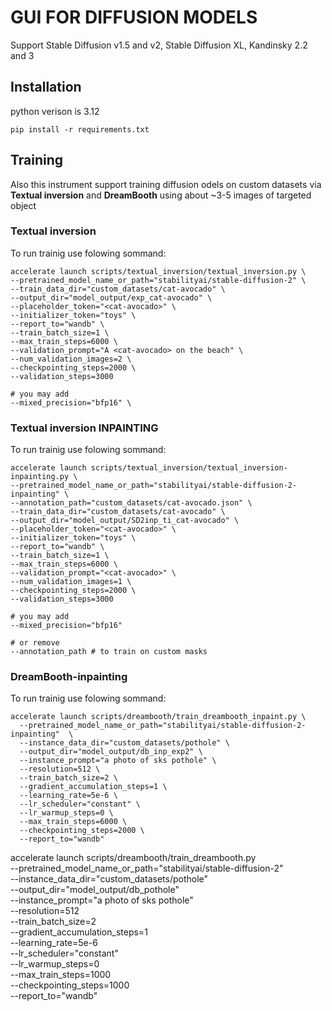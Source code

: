 # GUI FOR DIFFUSION MODELS
Support Stable Diffusion v1.5 and v2, Stable Diffusion XL, Kandinsky 2.2 and 3

## Installation
python verison is 3.12
```
pip install -r requirements.txt
```

## Training
Also this instrument support training diffusion odels on custom datasets via **Textual inversion** and **DreamBooth** using about ~3-5 images of targeted object

### Textual inversion
To run trainig use folowing sommand:
```
accelerate launch scripts/textual_inversion/textual_inversion.py \
--pretrained_model_name_or_path="stabilityai/stable-diffusion-2" \
--train_data_dir="custom_datasets/cat-avocado" \
--output_dir="model_output/exp_cat-avocado" \
--placeholder_token="<cat-avocado>" \
--initializer_token="toys" \
--report_to="wandb" \
--train_batch_size=1 \
--max_train_steps=6000 \
--validation_prompt="A <cat-avocado> on the beach" \
--num_validation_images=2 \
--checkpointing_steps=2000 \
--validation_steps=3000 

# you may add
--mixed_precision="bfp16" \
```

### Textual inversion INPAINTING
To run trainig use folowing sommand:
```
accelerate launch scripts/textual_inversion/textual_inversion-inpainting.py \
--pretrained_model_name_or_path="stabilityai/stable-diffusion-2-inpainting" \
--annotation_path="custom_datasets/cat-avocado.json" \
--train_data_dir="custom_datasets/cat-avocado" \
--output_dir="model_output/SD2inp_ti_cat-avocado" \
--placeholder_token="<cat-avocado>" \
--initializer_token="toys" \
--report_to="wandb" \
--train_batch_size=1 \
--max_train_steps=6000 \
--validation_prompt="<cat-avocado>" \
--num_validation_images=1 \
--checkpointing_steps=2000 \
--validation_steps=3000 

# you may add
--mixed_precision="bfp16" 

# or remove
--annotation_path # to train on custom masks
```

### DreamBooth-inpainting
To run trainig use folowing sommand:
```
accelerate launch scripts/dreambooth/train_dreambooth_inpaint.py \
  --pretrained_model_name_or_path="stabilityai/stable-diffusion-2-inpainting"  \
  --instance_data_dir="custom_datasets/pothole" \
  --output_dir="model_output/db_inp_exp2" \
  --instance_prompt="a photo of sks pothole" \
  --resolution=512 \
  --train_batch_size=2 \
  --gradient_accumulation_steps=1 \
  --learning_rate=5e-6 \
  --lr_scheduler="constant" \
  --lr_warmup_steps=0 \
  --max_train_steps=6000 \
  --checkpointing_steps=2000 \
  --report_to="wandb" 
  ```

accelerate launch scripts/dreambooth/train_dreambooth.py \
  --pretrained_model_name_or_path="stabilityai/stable-diffusion-2"  \
  --instance_data_dir="custom_datasets/pothole" \
  --output_dir="model_output/db_pothole" \
  --instance_prompt="a photo of sks pothole" \
  --resolution=512 \
  --train_batch_size=2 \
  --gradient_accumulation_steps=1 \
  --learning_rate=5e-6 \
  --lr_scheduler="constant" \
  --lr_warmup_steps=0 \
  --max_train_steps=1000 \
  --checkpointing_steps=1000 \
  --report_to="wandb" 